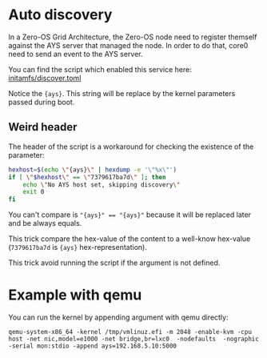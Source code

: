 # Auto discovery

In a Zero-OS Grid Architecture, the Zero-OS node need to register themself against the AYS server that managed the node.
In order to do that, core0 need to send an event to the AYS server.

You can find the script which enabled this service here: [initamfs/discover.toml](https://github.com/zero-os/0-initramfs/blob/0.12.0/config/zero-os-conf/discover.toml)

Notice the `{ays}`. This string will be replace by the kernel parameters passed during boot.


## Weird header
The header of the script is a workaround for checking the existence of the parameter:
```bash
hexhost=$(echo \"{ays}\" | hexdump -e '\"%x\"')
if [ \"$hexhost\" == \"7379617ba7d\" ]; then
    echo \"No AYS host set, skipping discovery\"
    exit 0
fi
```

You can't compare is `"{ays}" == "{ays}"` because it will be replaced later and be always equals.

This trick compare the hex-value of the content to a well-know hex-value (`7379617ba7d` is `{ays}` hex-representation).

This trick avoid running the script if the argument is not defined.

# Example with qemu
You can run the kernel by appending argument with qemu directly:
```shell
qemu-system-x86_64 -kernel /tmp/vmlinuz.efi -m 2048 -enable-kvm -cpu host -net nic,model=e1000 -net bridge,br=lxc0  -nodefaults  -nographic -serial mon:stdio -append ays=192.168.5.10:5000
```
